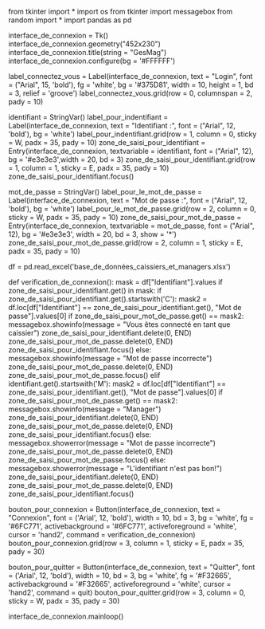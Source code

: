 from tkinter import *
import os
from tkinter import messagebox
from random import *
import pandas as pd


interface_de_connexion = Tk()
interface_de_connexion.geometry("452x230")
interface_de_connexion.title(string = "GesMag")
interface_de_connexion.configure(bg = '#FFFFFF')


label_connectez_vous = Label(interface_de_connexion, text = "Login", font = ("Arial", 15, 'bold'), fg = 'white', bg = '#375D81', width = 10, height = 1, bd = 3, relief = 'groove')
label_connectez_vous.grid(row = 0, columnspan = 2, pady = 10)


identifiant = StringVar()
label_pour_indentifiant = Label(interface_de_connexion, text = "Identifiant :", font = ("Arial", 12, 'bold'), bg = 'white')
label_pour_indentifiant.grid(row = 1, column = 0, sticky = W, padx = 35, pady = 10)
zone_de_saisi_pour_identifiant = Entry(interface_de_connexion, textvariable = identifiant, font = ("Arial", 12), bg = '#e3e3e3',width = 20, bd = 3)
zone_de_saisi_pour_identifiant.grid(row = 1, column = 1, sticky = E, padx = 35, pady = 10)
zone_de_saisi_pour_identifiant.focus()


mot_de_passe = StringVar()
label_pour_le_mot_de_passe = Label(interface_de_connexion, text = "Mot de passe :", font = ("Arial", 12, 'bold'), bg = 'white')
label_pour_le_mot_de_passe.grid(row = 2, column = 0, sticky = W, padx = 35, pady = 10)
zone_de_saisi_pour_mot_de_passe = Entry(interface_de_connexion, textvariable = mot_de_passe, font = ("Arial", 12), bg = '#e3e3e3', width = 20, bd = 3, show = '*')
zone_de_saisi_pour_mot_de_passe.grid(row = 2, column = 1, sticky = E, padx = 35, pady = 10)


df = pd.read_excel('base_de_données_caissiers_et_managers.xlsx')


def verification_de_connexion():
    mask = df["Identifiant"].values
    if zone_de_saisi_pour_identifiant.get() in mask:
        if zone_de_saisi_pour_identifiant.get().startswith('C'):
            mask2 = df.loc[df["Identifiant"] == zone_de_saisi_pour_identifiant.get(), "Mot de passe"].values[0]
            if zone_de_saisi_pour_mot_de_passe.get() == mask2:
                messagebox.showinfo(message = "Vous êtes connecté en tant que caissier")
                zone_de_saisi_pour_identifiant.delete(0, END)
                zone_de_saisi_pour_mot_de_passe.delete(0, END)
                zone_de_saisi_pour_identifiant.focus()
            else:
                messagebox.showinfo(message = "Mot de passe incorrecte")
                zone_de_saisi_pour_mot_de_passe.delete(0, END)
                zone_de_saisi_pour_mot_de_passe.focus()
        elif identifiant.get().startswith('M'):
            mask2 = df.loc[df["Identifiant"] == zone_de_saisi_pour_identifiant.get(), "Mot de passe"].values[0]
            if zone_de_saisi_pour_mot_de_passe.get() == mask2:
                messagebox.showinfo(message = "Manager")
                zone_de_saisi_pour_identifiant.delete(0, END)
                zone_de_saisi_pour_mot_de_passe.delete(0, END)
                zone_de_saisi_pour_identifiant.focus()
            else: 
                messagebox.showerror(message = "Mot de passe incorrecte")
                zone_de_saisi_pour_mot_de_passe.delete(0, END)
                zone_de_saisi_pour_mot_de_passe.focus()
    else:
        messagebox.showerror(message = "L'identifiant n'est pas bon!")
        zone_de_saisi_pour_identifiant.delete(0, END)
        zone_de_saisi_pour_mot_de_passe.delete(0, END)
        zone_de_saisi_pour_identifiant.focus()
       

bouton_pour_connexion = Button(interface_de_connexion, text = "Connexion", font = ('Arial', 12, 'bold'), width = 10, bd = 3, bg = 'white', fg = '#6FC771', activebackground = '#6FC771', activeforeground = 'white', cursor = 'hand2', command = verification_de_connexion)
bouton_pour_connexion.grid(row = 3, column = 1, sticky = E, padx = 35, pady = 30)


bouton_pour_quitter = Button(interface_de_connexion, text = "Quitter", font = ('Arial', 12, 'bold'), width = 10, bd = 3, bg = 'white', fg = '#F32665', activebackground = '#F32665', activeforeground = 'white', cursor = 'hand2', command = quit)
bouton_pour_quitter.grid(row = 3, column = 0, sticky = W, padx = 35, pady = 30)


interface_de_connexion.mainloop()
